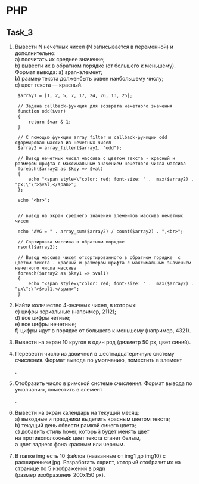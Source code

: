 # PHP

## Task_3

1. Вывести N нечетных чисел (N записывается в переменной) и дополнительно:  
        a) посчитать их среднее значение;  
        b) вывести их в обратном порядке (от большего к меньшему).  
        Формат вывода: 
        a) span-элемент;  
        b) размер текста долженбыть равен наибольшему числу;  
        c)  цвет текста — красный.

        $array1 = [1, 2, 5, 7, 17, 24, 26, 13, 25];

        // Задана callback-функция для возврата нечетного значения
        function odd($var)
        {
            return $var & 1;
        }

        // С помощью функции array_filter и callback-функции odd сформирован массив из нечетных чисел
        $array2 = array_filter($array1, "odd");

        // Вывод нечетных чисел массива c цветом текста - красный и размером шрифта с максимальным значением нечетного числа массива
        foreach($array2 as $key => $val)
        {
            echo "<span style=\"color: red; font-size: " .  max($array2) . "px;\"\">$val,</span>";
        };

        echo "<br>";


        // вывод на экран среднего значения элементов массива нечетных чисел

        echo "AVG = " . array_sum($array2) / count($array2) . ",<br>";

        // Сортировка массива в обратном порядке
        rsort($array2);

        // Вывод массива чисел отсортированного в обратном порядке  c цветом текста - красный и размером шрифта с максимальным значением нечетного числа массива
        foreach($array2 as $key1 => $val1)
        {
            echo "<span style=\"color: red; font-size: " .  max($array2) . "px\";\">$val1,</span>";
        }

2. Найти количество 4-значных чисел, в которых:  
        c) цифры зеркальные (например, 2112);  
        d) все цифры четные;  
        e) все цифры нечетные;  
        f) цифры идут в порядке от большего к меньшему (например, 4321).

3. Вывести на экран 10 кругов в один ряд (диаметр 50 рх, цвет синий).

4. Перевести число из двоичной в шестнадцатеричную систему счисления. Формат вывода по умолчанию, поместить в элемент <p>.

5. Отобразить число в римской системе счисления. Формат вывода по умолчанию, поместить в элемент <p>.

6. Вывести на экран календарь на текущий месяц:  
    a) выходные и праздники выделить красным цветом текста;  
    b) текущий день обвести рамкой синего цвета;  
    c) добавить стиль hover, который будет менять цвет  
    на противоположный: цвет текста станет белым,  
    а цвет заднего фона красным или черным.


7. В папке img есть 10 файлов (названные от img1 до img10) с расширением jpg. Разработать скрипт, который отобразит их на странице по 5 изображений в рядn  
(размер изображения 200х150 рх).